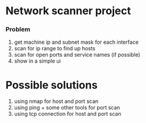 # Network scanner project

### Problem

1. get machine ip and subnet mask for each interface
2. scan for ip range to find up hosts
3. scan for open ports and service names (if possible)
4. show in a simple ui

# Possible solutions

1. using nmap for host and port scan
2. using ping + some other tools for port scan
3. using tcp connection for host and port scan
